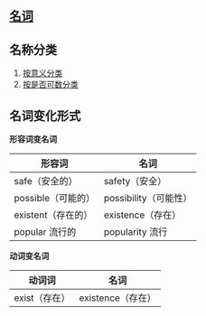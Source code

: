 ## [名词](https://baike.baidu.com/item/%E5%90%8D%E8%AF%8D/502047?fr=ge_ala#2)

## 名称分类

1. [按意义分类](https://baike.baidu.com/item/%E5%90%8D%E8%AF%8D/502047?fr=ge_ala#2-7)
2. [按是否可数分类](https://baike.baidu.com/item/%E5%90%8D%E8%AF%8D/502047?fr=ge_ala#2-8)

## 名词变化形式

**形容词变名词**

| 形容词             | 名词                  |
| ------------------ | --------------------- |
| safe（安全的）     | safety（安全）        |
| possible（可能的） | possibility（可能性） |
| existent（存在的） | existence（存在）     |
| popular 流行的     | popularity 流行       |

**动词变名词**

| 动词词        | 名词              |
| ------------- | ----------------- |
| exist（存在） | existence（存在） |
